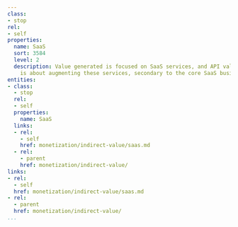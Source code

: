 ```yaml
---
class:
- stop
rel:
- self
properties:
  name: SaaS
  sort: 3584
  level: 2
  description: Value generated is focused on SaaS services, and API value generation
    is about augmenting these services, secondary to the core SaaS business model.
entities:
- class:
  - stop
  rel:
  - self
  properties:
    name: SaaS
  links:
  - rel:
    - self
    href: monetization/indirect-value/saas.md
  - rel:
    - parent
    href: monetization/indirect-value/
links:
- rel:
  - self
  href: monetization/indirect-value/saas.md
- rel:
  - parent
  href: monetization/indirect-value/
...
```


